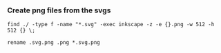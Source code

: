 ### Create png files from the svgs

`find ./ -type f -name "*.svg" -exec inkscape -z -e {}.png -w 512 -h 512 {} \;`

`rename .svg.png .png *.svg.png`